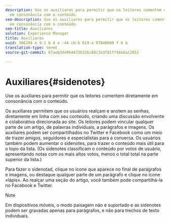 ```yaml
---
description: Use os auxiliares para permitir que os leitores comentem diretamente
  em consonância com o conteúdo.
seo-description: Use os auxiliares para permitir que os leitores comentem diretamente
  em consonância com o conteúdo.
seo-title: Auxiliares
solution: Experience Manager
title: Auxiliares
uuid: 306294 e 9-1 b 4 e -44 cb-b 619-a 97840609 f 6 b
translation-type: tm+mt
source-git-commit: 67aeb3de964473b326c88c3a3f81ff48a6a12652

---
```



# Auxiliares{#sidenotes}

Use os auxiliares para permitir que os leitores comentem diretamente em consonância com o conteúdo.

Os auxiliares permitem que os usuários realçam e anotem as senhas, diretamente em linha com seu conteúdo, criando uma discussão envolvente e colaborativa direcionada ao site. Os leitores podem vincular qualquer parte de um artigo, de palavras individuais, a parágrafos e imagens. Os auxiliares podem ser compartilhados no Twitter e Facebook como um meio de trazer amigos, seguidores e especialistas para a conversa. Os usuários também podem aumentar o sidenotes, para trazer o conteúdo mais útil para o topo da lista. (Os sidenotes classificam o conteúdo por votos de usuário, apresentando notas com os mais altos votos, menos o total total na parte superior da lista.)

Para fazer o sidenotad, clique no ícone que aparece no final de parágrafos e imagens, ou destaque qualquer parte de um parágrafo e clique no ícone «lápis». Ao realçar uma seção do artigo, você também pode compartilhá-la no Facebook e Twitter.

>[!NOTE]
>
>Em dispositivos móveis, o modo paisagem não é suportado e as sidenotes podem ser gravadas apenas para parágrafos, e não para trechos de texto individuais.

